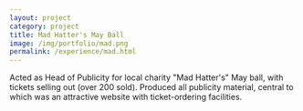 ```yaml
---
layout: project
category: project
title: Mad Hatter's May Ball
image: /img/portfolio/mad.png
permalink: /experience/mad.html
---
```


Acted as Head of Publicity for local charity "Mad Hatter's" May ball, with tickets selling out (over 200 sold). Produced all publicity material, central to which was an attractive website with ticket-ordering facilities.